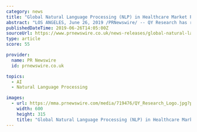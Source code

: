 ```yaml
---
category: news
title: "Global Natural Language Processing (NLP) in Healthcare Market Projected to Reach US$1,756 Million by 2025 due to Technological Advancements"
abstract: "LOS ANGELES, June 26, 2019 /PRNewswire/ -- QY Research has recently published a new report, titled \"Global Natural Language Processing (NLP) in Healthcare Market Insights, Forecast to 2025\", which provides an in-depth analysis and fundamental insights into ..."
publishedDateTime: 2019-06-26T14:05:00Z
sourceUrl: https://www.prnewswire.co.uk/news-releases/global-natural-language-processing-nlp-in-healthcare-market-projected-to-reach-us-1-756-million-by-2025-due-to-technological-advancements-890987824.html
type: article
score: 55

provider:
  name: PR Newswire
  id: prnewswire.co.uk

topics:
  - AI
  - Natural Language Processing

images:
  - url: https://mma.prnewswire.com/media/719476/QY_Research_Logo.jpg?p=facebook
    width: 600
    height: 315
    title: "Global Natural Language Processing (NLP) in Healthcare Market Projected to Reach US$1,756 Million by 2025 due to Technological Advancements"
---
```


